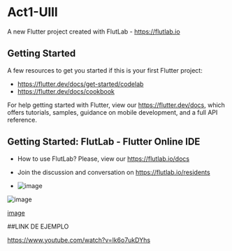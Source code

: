 # Act1-Ulll

A new Flutter project created with FlutLab - https://flutlab.io

## Getting Started

A few resources to get you started if this is your first Flutter project:

- https://flutter.dev/docs/get-started/codelab
- https://flutter.dev/docs/cookbook

For help getting started with Flutter, view our
https://flutter.dev/docs, which offers tutorials,
samples, guidance on mobile development, and a full API reference.

## Getting Started: FlutLab - Flutter Online IDE

- How to use FlutLab? Please, view our https://flutlab.io/docs
- Join the discussion and conversation on https://flutlab.io/residents

- ![image](https://github.com/SanchezB128/Act1U3/assets/143743573/290dea85-0a0a-473d-bf79-853989aec2d6)

![image](https://github.com/SanchezB128/Act1U3/assets/143743573/843b3dc4-b453-4592-91d4-5deed421f63a)

[image](https://github.com/SanchezB128/Act1U3/assets/143743573/e5020e4f-a380-4432-8a18-26e243f0346d)

##LINK DE EJEMPLO

https://www.youtube.com/watch?v=lk6o7ukDYhs
